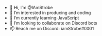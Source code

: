 - 👋 Hi, I’m @IAmStrobe
- 👀 I’m interested in producing and coding
- 🌱 I’m currently learning JavaScript
- 💞️ I’m looking to collaborate on Discord bots
- 📫 Reach me on Discord: iamStrobe#0001
